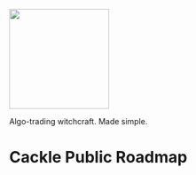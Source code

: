 [<img src="https://static.cackle.io/logos/Cackle-Logo-With-Text-And-Strapline.png" width="180">](https://cackle.io)

Algo-trading witchcraft. Made simple.

# Cackle Public Roadmap
